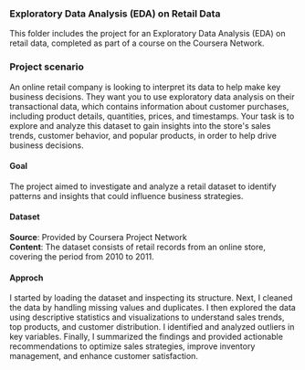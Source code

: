 ### Exploratory Data Analysis (EDA) on Retail Data
This folder includes the project for an Exploratory Data Analysis (EDA) on retail data, completed as part of a course on the Coursera Network.

### Project scenario
An online retail company is looking to interpret its data to help make key business decisions. They want you to use exploratory data analysis on their transactional data, which contains information about customer purchases, including product details, quantities, prices, and timestamps. Your task is to explore and analyze this dataset to gain insights into the store's sales trends, customer behavior, and popular products, in order to help drive business decisions.

#### Goal
The project aimed to investigate and analyze a retail dataset to identify patterns and insights that could influence business strategies.

#### Dataset
**Source**: Provided by Coursera Project Network  
**Content**: The dataset consists of retail records from an online store, covering the period from 2010 to 2011.

#### Approch
I started by loading the dataset and inspecting its structure. Next, I cleaned the data by handling missing values and duplicates. I then explored the data using descriptive statistics and visualizations to understand sales trends, top products, and customer distribution. I identified and analyzed outliers in key variables. Finally, I summarized the findings and provided actionable recommendations to optimize sales strategies, improve inventory management, and enhance customer satisfaction.
